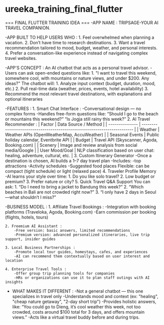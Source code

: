 # ureeka_training_final_flutter
=== FINAL FLUTTER TRAINING IDEA ===
-APP NAME : TRIPSAGE-YOUR AI TRAVEL COMPANION.

-APP BUILT TO HELP USERS WHO :
    1. Feel overwhelmed when planning a vacation.
    2. Don’t have time to research destinations.
    3. Want a travel recommendation tailored to mood, budget, weather, and personal interests.
    4. Prefer a conversation-like experience instead of navigating complex travel websites.

-APP'S CONCEPT :
    An AI chatbot that acts as a personal travel advisor.
        -Users can ask open-ended questions like:
            1. "I want to travel this weekend, somewhere cool, with mountains or nature views, and under $200. Any ideas?"
    The chatbot will:
        1. Analyze input context (budget, duration, mood, etc.)
        2. Pull real-time data (weather, prices, events, hotel availability)
        3. Recommend the most relevant travel destinations, with explanations and optional itineraries

-FEATURES :
    1. Smart Chat Interface :
        -Conversational design — no complex forms
        -Handles free-form questions like:
            “Should I go to the beach or mountains this weekend?”
            “Is Jogja still rainy this week?”
    2. AI Travel Recommender :
        | Factor          | Data Source / Method                                                      |
        | --------------- | ------------------------------------------------------------------------- |
        | Weather         | Weather APIs (OpenWeatherMap, AccuWeather)                                |
        | Seasonal Events | Public holiday calendar, Eventbrite API                                   |
        | Budget          | Travel API (Skyscanner, Agoda, Booking.com)                               |
        | Scenery         | Image and review analysis from social media/Google                        |
        | User Mood/Goal  | NLP classification based on user chat: healing, adventure, cultural, etc. |
    3. Custom Itinerary Generator
        -Once a destination is chosen, AI builds a 1–7 day travel plan
        -Includes:
            -top attractions
            -Activity schedules
            -Suggested food places
        Flexible: can be compact (tight schedule) or light (relaxed pace)
    4. Traveler Profile Memory
        -AI learns your style over time:
            1. Do you like solo travel?
            2. Low budget or premium?
            3. Prefer nature or city?
    5. Quick Travel Q&A Support
        You can ask:
            1. “Do I need to bring a jacket to Bandung this week?”
            2. “Which beaches in Bali are not crowded right now?”
            3. “I only have 2 days in Seoul—what shouldn’t I miss?”
        
-BUSINESS MODEL :
    1. Affiliate Travel Bookings : 
        -Integration with booking platforms (Traveloka, Agoda, Booking.com)
        -Earn commission per booking (flights, hotels, tours)

    2. Freemium AI Assistant :
        -Free version: basic answers, limited recommendations
        -Premium version: advanced personalized itineraries, live trip support, insider guides

    3. Local Business Partnerships :
        -Promote local tour guides, homestays, cafes, and experiences
        -AI can recommend them contextually based on user interest and location

    4. Enterprise Travel Tools :
        -Offer group trip planning tools for companies
        -HRs or organizations can use it to plan staff outings with AI insights

- WHAT MAKES IT DIFFERENT :
    -Not a general chatbot — this one specializes in travel only
    -Understands mood and context (ex: "healing", "cheap nature getaway", "2-day short trip")
    -Provides holistic answers, like:
        “You could go to Dieng, it’s cool weather this week, not too crowded, costs around $100 total for 3 days, and offers mountain views.”
    -Acts like a virtual travel buddy before and during trips.
    